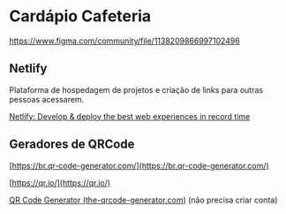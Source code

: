# Cardápio Cafeteria

https://www.figma.com/community/file/1138209866997102496

## Netlify

Plataforma de hospedagem de projetos e criação de links para outras pessoas acessarem.

[Netlify: Develop & deploy the best web experiences in record time](https://www.netlify.com/)

## Geradores de QRCode

[https://br.qr-code-generator.com/](https://br.qr-code-generator.com/)

[https://qr.io/](https://qr.io/)

[QR Code Generator (the-qrcode-generator.com)](https://www.the-qrcode-generator.com/) (não precisa criar conta)